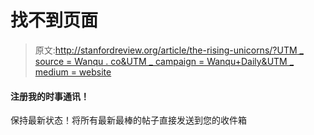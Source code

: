# 找不到页面

> 原文:[http://stanfordreview.org/article/the-rising-unicorns/?UTM _ source = Wanqu . co&UTM _ campaign = Wanqu+Daily&UTM _ medium = website](http://stanfordreview.org/article/the-rising-unicorns/?utm_source=wanqu.co&utm_campaign=Wanqu+Daily&utm_medium=website)

#### 注册我的时事通讯！

保持最新状态！将所有最新最棒的帖子直接发送到您的收件箱
